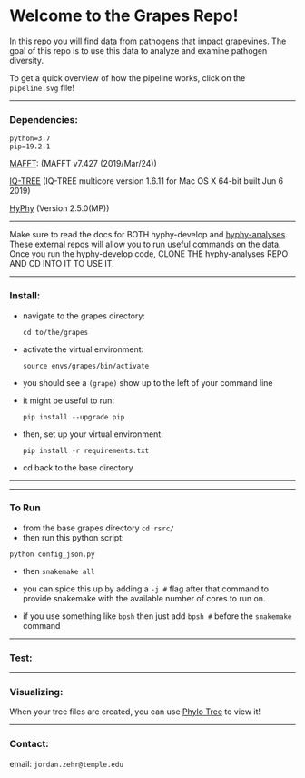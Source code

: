 # Welcome to the Grapes Repo! 

In this repo you will find data from pathogens that impact grapevines. The goal of this repo is to use this data to analyze and examine pathogen diversity.

To get a quick overview of how the pipeline works, click on the `pipeline.svg` file!
___
### Dependencies:
	python=3.7
	pip=19.2.1
[MAFFT](https://mafft.cbrc.jp/alignment/software/): (MAFFT v7.427 (2019/Mar/24))

[IQ-TREE](http://www.iqtree.org/#download)  (IQ-TREE multicore version 1.6.11 for Mac OS X 64-bit built Jun  6 2019)
	
[HyPhy](https://github.com/veg/hyphy) (Version 2.5.0(MP))
___

Make sure to read the docs for BOTH hyphy-develop and [hyphy-analyses](https://github.com/veg/hyphy-analyses). These external repos will allow you to run useful commands on the data.
Once you run the hyphy-develop code, CLONE THE hyphy-analyses REPO AND CD INTO IT TO USE IT.
___
### Install:

- navigate to the grapes directory:

	```cd to/the/grapes ```

- activate the virtual environment:

	```source envs/grapes/bin/activate```

- you should see a ```(grape)``` show up to the left of your command line
 
- it might be useful to run:

	```pip install --upgrade pip```

- then, set up your virtual environment:

	``` pip install -r requirements.txt ``` 

- cd back to the base directory 
___

___
### To Run

- from the base grapes directory ```cd rsrc/```
- then run this python script:

```python config_json.py ```

- then
```snakemake all ```

- you can spice this up by adding a ```-j #``` flag after that command to provide snakemake with the available number of cores to run on.
- if you use something like ```bpsh``` then just add ```bpsh #``` before the ```snakemake``` command

___
### Test:
___
### Visualizing:

When your tree files are created, you can use [Phylo Tree](phylotree.hyphy.org) to view it!

___

### Contact:

email: `jordan.zehr@temple.edu`
